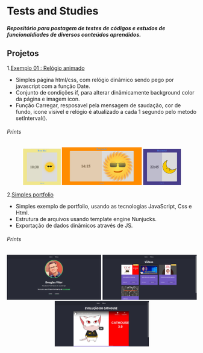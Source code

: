 # Tests and Studies
##### Repositório para postagem de testes de códigos e estudos de funcionaldiades de diversos conteúdos aprendidos.

## **Projetos**

1.[Exemplo 01 : Relógio animado](https://github.com/douglas-vitor/tests_and_studies/tree/master/exemplo01-relogio_animado)
- Simples página html/css, com relógio dinâmico sendo pego por javascript com a função Date.
- Conjunto de condições if, para alterar dinâmicamente background color da página e imagem icon.
- Função Carregar, resposavel pela mensagem de saudação, cor de fundo, icone visivel e relógio é atualizado a cada 1 segundo pelo metodo setInterval().
###### Prints
<div align="center">
<img src="exemplo01-relogio_animado/prints/manha.png" width="100px" height="auto">
<img src="exemplo01-relogio_animado/prints/tarde.png" width="auto" height="100px">
<img src="exemplo01-relogio_animado/prints/noite.png" width="100px" height="auto">
</div>

2.[Simples portfolio](https://github.com/douglas-vitor/tests_and_studies/tree/master/exemplo02-simples_portfolio)
- Simples exemplo de portfolio, usando as tecnologias JavaScript, Css e Html.
- Estrutura de arquivos usando template engine Nunjucks.
- Exportação de dados dinâmicos através de JS.
###### Prints
<div align="center">
<img src="exemplo02-simples_portfolio/prints/home.png" width="250px" height="auto">
<img src="exemplo02-simples_portfolio/prints/videos.png" width="250px" height="auto">
<img src="exemplo02-simples_portfolio/prints/preview.png" width="250px" height="auto">
</div>
